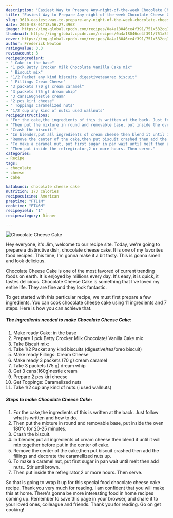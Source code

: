 ```yaml
---
description: "Easiest Way to Prepare Any-night-of-the-week Chocolate Cheese Cake"
title: "Easiest Way to Prepare Any-night-of-the-week Chocolate Cheese Cake"
slug: 3610-easiest-way-to-prepare-any-night-of-the-week-chocolate-cheese-cake
date: 2020-08-01T18:56:27.496Z
image: https://img-global.cpcdn.com/recipes/0a4a18046ce4f391/751x532cq70/chocolate-cheese-cake-recipe-main-photo.jpg
thumbnail: https://img-global.cpcdn.com/recipes/0a4a18046ce4f391/751x532cq70/chocolate-cheese-cake-recipe-main-photo.jpg
cover: https://img-global.cpcdn.com/recipes/0a4a18046ce4f391/751x532cq70/chocolate-cheese-cake-recipe-main-photo.jpg
author: Frederick Newton
ratingvalue: 3.3
reviewcount: 3
recipeingredient:
- " Cake in the base"
- "1 pck Betty Crocker Milk Chocolate Vanilla Cake mix"
- " Biscuit mix"
- "1/2 Packet any kind biscuits digestiveteaoreo biscuit"
- " Fillings Cream Cheese"
- "3 packets (70 g) cream caramel"
- "3 packets (75 g) dream whip"
- "3 cans160gnestle cream"
- "2 pcs kiri cheese"
- " Toppings Caramelized nuts"
- "1/2 cup any kind of nutsi used wallnuts"
recipeinstructions:
- "For the cake,the ingredients of this is written at the back. Just follow what is written and how to do."
- "Then put the mixture in round and removable base, put inside the oven 180°c for 20-25 minutes."
- "Crash the biscuit."
- "In blender,put all ingredients of cream cheese then blend it until it will mix together before put in the center of cake."
- "Remove the center of the cake,then put biscuit crashed then add the fillings and decorate the caramellized nuts up."
- "To make a caramel nut, put first sugar in pan wait until melt then add nuts.. Stir until brown."
- "Then put inside the refregirator,2 or more hours. Then serve."
categories:
- Recipe
tags:
- chocolate
- cheese
- cake

katakunci: chocolate cheese cake 
nutrition: 173 calories
recipecuisine: American
preptime: "PT11M"
cooktime: "PT46M"
recipeyield: "1"
recipecategory: Dinner

---
```



![Chocolate Cheese Cake](https://img-global.cpcdn.com/recipes/0a4a18046ce4f391/751x532cq70/chocolate-cheese-cake-recipe-main-photo.jpg)

Hey everyone, it's Jim, welcome to our recipe site. Today, we're going to prepare a distinctive dish, chocolate cheese cake. It is one of my favorites food recipes. This time, I'm gonna make it a bit tasty. This is gonna smell and look delicious.



Chocolate Cheese Cake is one of the most favored of current trending foods on earth. It is enjoyed by millions every day. It's easy, it is quick, it tastes delicious. Chocolate Cheese Cake is something that I've loved my entire life. They are fine and they look fantastic.


To get started with this particular recipe, we must first prepare a few ingredients. You can cook chocolate cheese cake using 11 ingredients and 7 steps. Here is how you can achieve that.

<!--inarticleads1-->

##### The ingredients needed to make Chocolate Cheese Cake:

1. Make ready  Cake: in the base
1. Prepare 1 pck Betty Crocker Milk Chocolate/ Vanilla Cake mix
1. Take  Biscuit mix:
1. Take 1/2 Packet any kind biscuits (digestive/tea/oreo biscuit)
1. Make ready  Fillings: Cream Cheese
1. Make ready 3 packets (70 g) cream caramel
1. Take 3 packets (75 g) dream whip
1. Get 3 cans(160g)nestle cream
1. Prepare 2 pcs kiri cheese
1. Get  Toppings: Caramelized nuts
1. Take 1/2 cup any kind of nuts.(i used wallnuts)




<!--inarticleads2-->

##### Steps to make Chocolate Cheese Cake:

1. For the cake,the ingredients of this is written at the back. Just follow what is written and how to do.
1. Then put the mixture in round and removable base, put inside the oven 180°c for 20-25 minutes.
1. Crash the biscuit.
1. In blender,put all ingredients of cream cheese then blend it until it will mix together before put in the center of cake.
1. Remove the center of the cake,then put biscuit crashed then add the fillings and decorate the caramellized nuts up.
1. To make a caramel nut, put first sugar in pan wait until melt then add nuts.. Stir until brown.
1. Then put inside the refregirator,2 or more hours. Then serve.




So that is going to wrap it up for this special food chocolate cheese cake recipe. Thank you very much for reading. I am confident that you will make this at home. There's gonna be more interesting food in home recipes coming up. Remember to save this page in your browser, and share it to your loved ones, colleague and friends. Thank you for reading. Go on get cooking!
